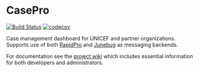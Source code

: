 # CasePro 

[![Build Status](https://github.com/rapidpro/casepro/workflows/CI/badge.svg)](https://github.com/rapidpro/casepro/actions?query=workflow%3ACI) 
[![codecov](https://codecov.io/gh/rapidpro/casepro/branch/main/graph/badge.svg)](https://codecov.io/gh/rapidpro/casepro)

Case management dashboard for UNICEF and partner organizations. Supports use of both [RapidPro](http://rapidpro.io) and [Junebug](https://github.com/praekelt/junebug) as messaging backends.

For documentation see the [project wiki](https://github.com/rapidpro/casepro/wiki) which includes essential 
information for both developers and administrators.
